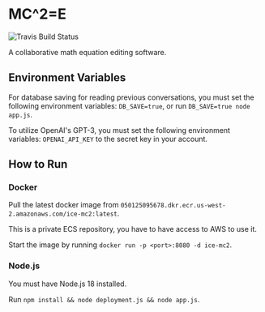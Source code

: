 # MC^2=E

![Travis Build Status](https://travis-ci.com/bestlkh/ice-MC2.svg?token=wxassxLjuZDp7LSybmeD&branch=master)

A collaborative math equation editing software.

## Environment Variables
For database saving for reading previous conversations, you must set the following environment variables:
`DB_SAVE=true`, or run `DB_SAVE=true node app.js`.

To utilize OpenAI's GPT-3, you must set the following environment variables:
`OPENAI_API_KEY` to the secret key in your account.

## How to Run

### Docker

Pull the latest docker image from `050125095678.dkr.ecr.us-west-2.amazonaws.com/ice-mc2:latest`.

This is a private ECS repository, you have to have access to AWS to use it.

Start the image by running `docker run -p <port>:8080 -d ice-mc2`.

### Node.js

You must have Node.js 18 installed.

Run `npm install && node deployment.js && node app.js`.
